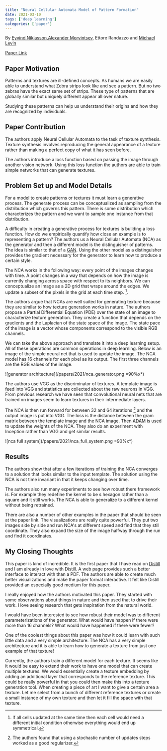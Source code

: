 ```yaml
---
title: "Neural Cellular Automata Model of Pattern Formation"
date: 2021-03-10
tags: ['deep learning']
categories: ['paper']
---
```


By [Eyvind Niklasson](https://scholar.google.se/citations?user=x5sfH5MAAAAJ&hl=en),[Alexander Morvintsev](https://znah.net/), Ettore Randazzo and [Michael Levin](https://ase.tufts.edu/biology/labs/levin/)

[Paper Link](https://distill.pub/selforg/2021/textures/)

## Paper Motivation 

Patterns and textures are ill-defined concepts. As humans we are easily able to understand what Zebra strips look like and see a pattern. But no two zebras have the exact same set of strips. These type of patterns that are globally similar but uniquely different appear all over nature. 

Studying these patterns can help us understand their origins and how they are recognized by individuals. 

## Paper Contribution 
The authors apply Neural Cellular Automata to the task of texture synthesis. Texture synthesis involves reproducing the general appearance of a texture rather than making a perfect copy of what it has seen before. 

The authors introduce a loss function based on passing the image through another vision network. Using this loss function the authors are able to train simple networks that can generate textures. 
 
## Problem Set up and Model Details 
For a model to create patterns or textures it must learn a generative process. The generate process can be conceptualized as sampling from the distribution which governs this pattern. There is some distribution which characterizes the pattern and we want to sample one instance from that distribution.

A difficulty in creating a generative process for textures is building a loss function. How do we empirically quantify how close an example is to representing a pattern?  The authors us a Neural Cellular Automata (NCA) as the generator and then a different model is the distinguisher of patterns. The idea is similar to that of a [GAN](https://en.wikipedia.org/wiki/Generative_adversarial_network). Using the other model as a distinguisher provides the  gradient necessary for the generator to learn how to produce a certain style. 

    
The NCA works in the following way: every point of the images changes with time. A point changes in a way that depends on how the image is currently changing across space with respect to its neighbors. We can conceptualize an image as a 2D grid that wraps around the edges. We update a subset of the pixels in the grid at each time step. [^1]. 

The authors argue that NCAs are well suited for generating texture because they are similar to how texture generation works in nature. The authors propose a Partial Differential Equation (PDE) over the state of an image to characterize texture generation. They create a function that depends on the gradients and the Laplacian of the state space of the image. The state pace of the image is a vector whose components correspond to the visible RGB channels.

We can take the above approach and translate it into a deep learning setup. All of these operations are common operations in deep learning. Below is an image of the simple neural net that is used to update the image. The NCA model has 16 channels for each pixel as its output. The first three channels are the RGB values of the image. 

![generator architecture](/papers/2021/nca_generator.png =90%x*)


The authors use VGG as the discriminator of textures. A template image is feed into VGG and statistics are collected about the raw neurons in VGG. From previous research we have seen that convolutional neural nets that are trained on images seem to learn textures in their intermediate layers. 

The NCA is then run forward for between 32 and 64 iterations [^2] and the output image is put into VGG. The loss is the distance between the gram matrix between the template image and the NCA image. Then [ADAM](https://arxiv.org/abs/1412.6980) is used to update the weights of the NCA. They also do an experiment with Inception rather than VGG and get similar results.

![nca full system](/papers/2021/nca_full_system.png =90%x*)

 


## Results

The authors show that after a few iterations of training the NCA converges to a solution that looks similar to the input template. The solution using the NCA is not time invariant in that it keeps changing over time.

The authors also run many experiments to see how robust there framework is. For example they redefine the kernel to be s hexagon rather than a square and it still works. The NCA is able to generalize to a different kernel without being retrained. 

There are also a number of other examples in the paper that should be seen at the paper link. The visualizations are really quite powerful. They put two images side by side and run NCA's at different speed and find that they still coordinate. They also expand the size of the image halfway through the run and find it coordinates.
  
## My Closing Thoughts 

This paper is kind of incredible. It is the first paper that I have read on [Distill](https://distill.pub/) and I am already in love with Distill. A web page provides such a better interface to interact with than a PDF. The authors are able to create much better visualizations and make the paper format interactive. It felt like Distill provided an especially good medium for this paper.

I really enjoyed how the authors motivated this paper. They started with some observations about things in nature and then used that to drive their work. I love seeing research that gets inspiration from the natural world. 

I would have been interested to see how robust their model was to different parameterizations of the generator. What would have happen if there were more than 16 channels? What would have happened if there were fewer?

One of the coolest things about this paper was how it could learn with such little data and a very simple architecture. The NCA has a very simple architecture and it is able to learn how to generate a texture from just one example of that texture!

Currently, the authors train a different model for each texture. It seems like it would be easy to extend their work to have one model that can create multiple textures. We would essentially create a texture embedding by adding an additional layer that corresponds to the reference texture. This could be really powerful in that you could then make this into a texture generation tool. When creating a piece of art I want to give a certain area a texture. Let me select from a bunch of different reference textures or create a small instance of my own texture and then let it fill the space with that texture. 

[^1]: If all cells updated at the same time then each cell would need a different initial condition otherwise everything would end up symmetrical. 

[^2]: The authors found that using a stochastic number of updates steps worked as a good regularizer. 